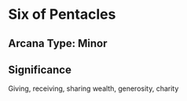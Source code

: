 # Six of Pentacles

## Arcana Type: Minor

## Significance 

Giving, receiving, sharing wealth, generosity, charity
